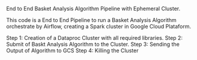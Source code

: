 End to End Basket Analysis Algorithm Pipeline with Ephemeral Cluster.

This code is a End to End Pipeline to run a Basket Analysis Algorithm orchestrate by Airflow, creating a Spark cluster in Google Cloud Plataform.

Step 1: Creation of a Dataproc Cluster with all required libraries.
Step 2: Submit of Baskt Analysis Algorithm to the Cluster.
Step 3: Sending the Output of Algorithm to GCS
Step 4: Killing the Cluster
